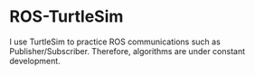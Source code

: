 # ROS-TurtleSim


I use TurtleSim to practice ROS communications such as Publisher/Subscriber.
Therefore, algorithms are under constant development.




